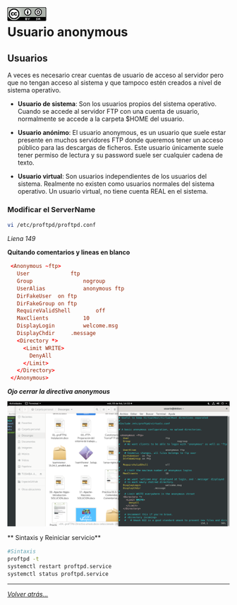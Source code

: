 <img src="../../imagenes/MI-LICENCIA88x31.png" style="float: left; margin-right: 10px;" />

# Usuario anonymous

## Usuarios
A veces es necesario crear cuentas de usuario de acceso al servidor pero que no tengan acceso al sistema y que tampoco estén creados a nivel de sistema operativo. 

- **Usuario de sistema**: Son los usuarios propios del sistema operativo. Cuando se accede al servidor FTP con una cuenta de usuario, normalmente se accede a la carpeta $HOME del usuario.

- **Usuario anónimo**: El usuario anonymous, es un usuario que suele estar presente en muchos servidores FTP donde queremos tener un acceso público para las descargas de ficheros. Este usuario únicamente suele tener permiso de lectura y su password suele ser cualquier cadena de texto.

- **Usuario virtual**: Son usuarios independientes de los usuarios del sistema. Realmente no existen como usuarios normales del sistema operativo.
Un usuario virtual, no tiene cuenta REAL en el sistema.

### Modificar el ServerName

```bash
vi /etc/proftpd/proftpd.conf
```

*Liena 149*

**Quitando comentarios y lineas en blanco**

```conf
 <Anonymous ~ftp>
   User				ftp
   Group				nogroup
   UserAlias			anonymous ftp
   DirFakeUser	on ftp
   DirFakeGroup on ftp
   RequireValidShell		off
   MaxClients			10
   DisplayLogin			welcome.msg
   DisplayChdir		.message
   <Directory *>
     <Limit WRITE>
       DenyAll
     </Limit>
   </Directory>
 </Anonymous>
```

***Ojo cerrar la directiva anonymous </Anonymous>***

![ftpfotos](../../imagenes/ActivarAnonymous.png)

** Sintaxis y Reiniciar servicio**

```bash
#Sintaxis
proftpd -t
systemctl restart proftpd.service
systemctl status proftpd.service
```

<!-- ### Directiva de mensaje Bienvenida y error de conexión

```conf
AccessGrantMSG "Bienvenido al servidor FTP de Informatica RC"
AccessDenyMSG "Error, en el acceso al servidor FTP"
```

![ftpfotos](../../imagenes/mensajesAccesoAlServidor.jpg)

** Sintaxis y Reiniciar servicio**

```bash
#Sintaxis
proftpd -t
systemctl restart proftpd.service
systemctl status proftpd.service
```

#### Comprobaciones de acceso

![ftpfotos](../../imagenes/mensajeBienvenida.jpg)
![ftpfotos](../../imagenes/mensajeError.jpg)

## Enjaular usuarios

```conf
DefaultRoot			~
```
![ftpfotos](../../imagenes/enjaularUsuarios.jpg)

```bash
#Sintaxis
proftpd -t
systemctl restart proftpd.service
systemctl status proftpd.service
```

## Cambiar permisos por defecto (Umask)

```conf
Umask				066  077
```

```bash
#Sintaxis
proftpd -t
systemctl restart proftpd.service
systemctl status proftpd.service
```

![ftpfotos](../../imagenes/umask.jpg)

## Cambiar permisos por defecto (Umask)

```conf
Umask				066  077
```

![ftpfotos](../../imagenes/umask.jpg)

** Sintaxis y Reiniciar servicio**

```bash
#Sintaxis
proftpd -t
systemctl restart proftpd.service
systemctl status proftpd.service
```

![ftpfotos](../../imagenes/pruebasPermisos.jpg) -->

_________________________________________________
*[Volver atrás...](../../README.md)*